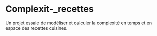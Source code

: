 # Complexit-_recettes

Un projet essaie de modéliser et calculer la complexité en temps et en espace des recettes cuisines.